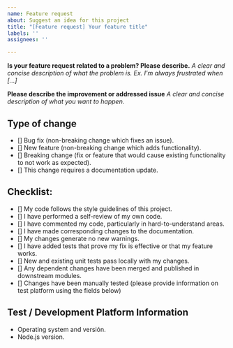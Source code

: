 ```yaml
---
name: Feature request
about: Suggest an idea for this project
title: "[Feature request] Your feature title"
labels: ''
assignees: ''

---
```


**Is your feature request related to a problem? Please describe.**
*A clear and concise description of what the problem is. Ex. I'm always frustrated when [...]*

**Please describe the improvement or addressed issue**
*A clear and concise description of what you want to happen.*

## Type of change

- [] Bug fix (non-breaking change which fixes an issue).
- [] New feature (non-breaking change which adds functionality).
- [] Breaking change (fix or feature that would cause existing functionality to not work as expected).
- [] This change requires a documentation update.

## Checklist:

- [] My code follows the style guidelines of this project.
- [] I have performed a self-review of my own code.
- [] I have commented my code, particularly in hard-to-understand areas.
- [] I have made corresponding changes to the documentation.
- [] My changes generate no new warnings.
- [] I have added tests that prove my fix is effective or that my feature works.
- [] New and existing unit tests pass locally with my changes.
- [] Any dependent changes have been merged and published in downstream modules.
- [] Changes have been manually tested (please provide information on test platform using the fields below)

## Test / Development Platform Information

- Operating system and versión.
- Node.js version.
